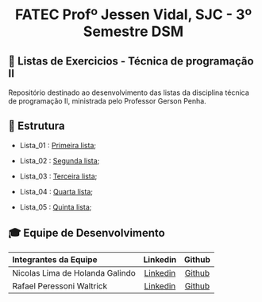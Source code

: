 <p align="center">
<h1 align="center"> FATEC Profº Jessen Vidal, SJC - 3º Semestre DSM </h1>

<h2> 📑 Listas de Exercicios - Técnica de programação II  </h2>
  Repositório destinado ao desenvolvimento das listas da disciplina técnica de programação II, ministrada pelo Professor Gerson Penha.


<h2> 📑 Estrutura  </h2>

 - Lista_01 : [Primeira lista](https://github.com/Nicolas734/atvi-atlantis-typescript); <br>
 
 - Lista_02 : [Segunda lista](https://github.com/Nicolas734/atvii-atlantis-typescript); <br>
 
 - Lista_03 : [Terceira lista](https://github.com/Nicolas734/atviii-atlantis-typescript); <br>
 
 - Lista_04 : [Quarta lista](https://github.com/Nicolas734/ativ-atlantis-typescript); <br>
 
 - Lista_05 : [Quinta lista](https://github.com/Nicolas734/atvv-atlantis-typescript); <br>
 
 
 <div id='equipe'>
<h2> 🎓 Equipe de Desenvolvimento </h2>

|Integrantes da Equipe|Linkedin|Github|
|:---------|:-------:|:------:|
|Nicolas Lima de Holanda Galindo|[Linkedin](https://www.linkedin.com/in/nicolas-lima-2a75a3220/)| [Github](https://github.com/Nicolas734)|
|Rafael Peressoni Waltrick|[Linkedin](https://www.linkedin.com/in/rafael-p-waltrick-7211b4221/)| [Github](https://github.com/rafawaltrick)|
